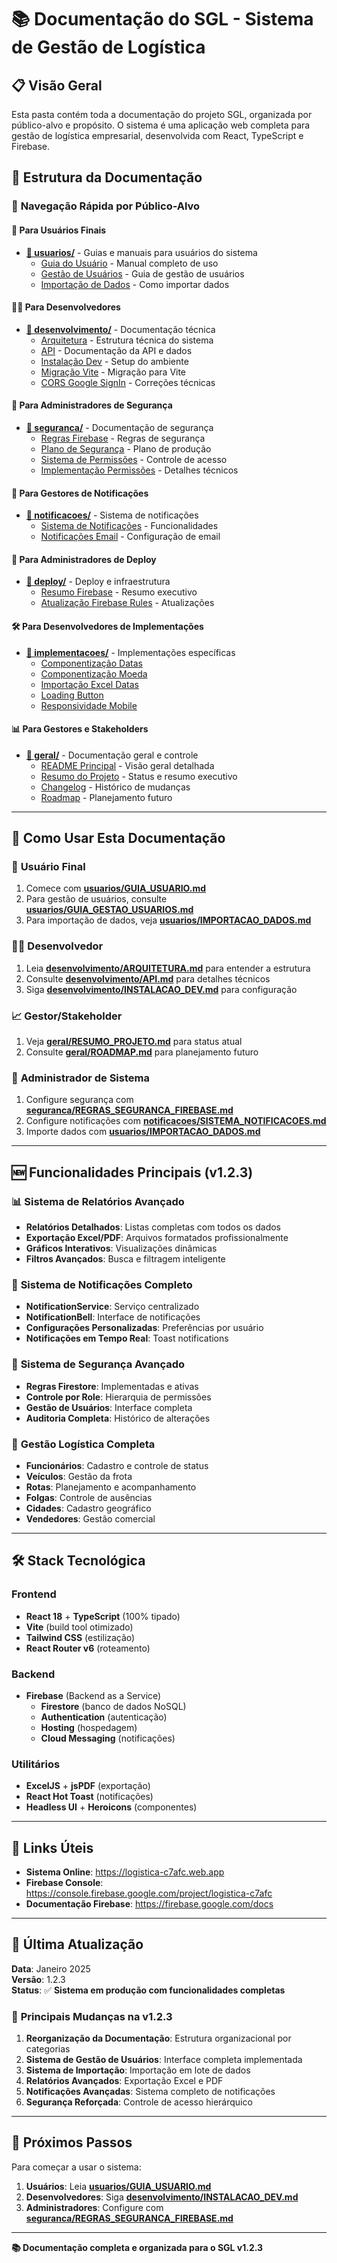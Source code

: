 # 📚 Documentação do SGL - Sistema de Gestão de Logística

## 📋 Visão Geral

Esta pasta contém toda a documentação do projeto SGL, organizada por público-alvo e propósito. O sistema é uma aplicação web completa para gestão de logística empresarial, desenvolvida com React, TypeScript e Firebase.

## 📁 Estrutura da Documentação

### 🎯 **Navegação Rápida por Público-Alvo**

#### 👤 **Para Usuários Finais**

- **[📁 usuarios/](./usuarios/)** - Guias e manuais para usuários do sistema
  - [Guia do Usuário](./usuarios/GUIA_USUARIO.md) - Manual completo de uso
  - [Gestão de Usuários](./usuarios/GUIA_GESTAO_USUARIOS.md) - Guia de gestão de usuários
  - [Importação de Dados](./usuarios/IMPORTACAO_DADOS.md) - Como importar dados

#### 👨‍💻 **Para Desenvolvedores**

- **[📁 desenvolvimento/](./desenvolvimento/)** - Documentação técnica
  - [Arquitetura](./desenvolvimento/ARQUITETURA.md) - Estrutura técnica do sistema
  - [API](./desenvolvimento/API.md) - Documentação da API e dados
  - [Instalação Dev](./desenvolvimento/INSTALACAO_DEV.md) - Setup do ambiente
  - [Migração Vite](./desenvolvimento/MIGRACAO_VITE.md) - Migração para Vite
  - [CORS Google SignIn](./desenvolvimento/CORS_GOOGLE_SIGNIN_FIX.md) - Correções técnicas

#### 🔐 **Para Administradores de Segurança**

- **[📁 seguranca/](./seguranca/)** - Documentação de segurança
  - [Regras Firebase](./seguranca/REGRAS_SEGURANCA_FIREBASE.md) - Regras de segurança
  - [Plano de Segurança](./seguranca/PLANO_SEGURANCA_PRODUCAO.md) - Plano de produção
  - [Sistema de Permissões](./seguranca/SISTEMA_PERMISSOES_PERFIS.md) - Controle de acesso
  - [Implementação Permissões](./seguranca/IMPLEMENTACAO_PERMISSOES_PERFIS.md) - Detalhes técnicos

#### 🔔 **Para Gestores de Notificações**

- **[📁 notificacoes/](./notificacoes/)** - Sistema de notificações
  - [Sistema de Notificações](./notificacoes/SISTEMA_NOTIFICACOES.md) - Funcionalidades
  - [Notificações Email](./notificacoes/NOTIFICACOES_EMAIL.md) - Configuração de email

#### 🚀 **Para Administradores de Deploy**

- **[📁 deploy/](./deploy/)** - Deploy e infraestrutura
  - [Resumo Firebase](./deploy/RESUMO_EXECUTIVO_FIREBASE.md) - Resumo executivo
  - [Atualização Firebase Rules](./deploy/ATUALIZACAO_FIREBASE_RULES.md) - Atualizações

#### 🛠️ **Para Desenvolvedores de Implementações**

- **[📁 implementacoes/](./implementacoes/)** - Implementações específicas
  - [Componentização Datas](./implementacoes/IMPLEMENTACAO_COMPONENTIZACAO_DATAS.md)
  - [Componentização Moeda](./implementacoes/IMPLEMENTACAO_COMPONENTIZACAO_MOEDA.md)
  - [Importação Excel Datas](./implementacoes/IMPLEMENTACAO_IMPORTACAO_EXCEL_DATAS.md)
  - [Loading Button](./implementacoes/LOADING_BUTTON_IMPLEMENTATION.md)
  - [Responsividade Mobile](./implementacoes/RESPONSIVIDADE_MOBILE.md)

#### 📊 **Para Gestores e Stakeholders**

- **[📁 geral/](./geral/)** - Documentação geral e controle
  - [README Principal](./geral/README.md) - Visão geral detalhada
  - [Resumo do Projeto](./geral/RESUMO_PROJETO.md) - Status e resumo executivo
  - [Changelog](./geral/CHANGELOG.md) - Histórico de mudanças
  - [Roadmap](./geral/ROADMAP.md) - Planejamento futuro

---

## 🎯 **Como Usar Esta Documentação**

### 👤 **Usuário Final**

1. Comece com **[usuarios/GUIA_USUARIO.md](./usuarios/GUIA_USUARIO.md)**
2. Para gestão de usuários, consulte **[usuarios/GUIA_GESTAO_USUARIOS.md](./usuarios/GUIA_GESTAO_USUARIOS.md)**
3. Para importação de dados, veja **[usuarios/IMPORTACAO_DADOS.md](./usuarios/IMPORTACAO_DADOS.md)**

### 👨‍💻 **Desenvolvedor**

1. Leia **[desenvolvimento/ARQUITETURA.md](./desenvolvimento/ARQUITETURA.md)** para entender a estrutura
2. Consulte **[desenvolvimento/API.md](./desenvolvimento/API.md)** para detalhes técnicos
3. Siga **[desenvolvimento/INSTALACAO_DEV.md](./desenvolvimento/INSTALACAO_DEV.md)** para configuração

### 📈 **Gestor/Stakeholder**

1. Veja **[geral/RESUMO_PROJETO.md](./geral/RESUMO_PROJETO.md)** para status atual
2. Consulte **[geral/ROADMAP.md](./geral/ROADMAP.md)** para planejamento futuro

### 🔧 **Administrador de Sistema**

1. Configure segurança com **[seguranca/REGRAS_SEGURANCA_FIREBASE.md](./seguranca/REGRAS_SEGURANCA_FIREBASE.md)**
2. Configure notificações com **[notificacoes/SISTEMA_NOTIFICACOES.md](./notificacoes/SISTEMA_NOTIFICACOES.md)**
3. Importe dados com **[usuarios/IMPORTACAO_DADOS.md](./usuarios/IMPORTACAO_DADOS.md)**

---

## 🆕 **Funcionalidades Principais (v1.2.3)**

### 📊 **Sistema de Relatórios Avançado**

- **Relatórios Detalhados**: Listas completas com todos os dados
- **Exportação Excel/PDF**: Arquivos formatados profissionalmente
- **Gráficos Interativos**: Visualizações dinâmicas
- **Filtros Avançados**: Busca e filtragem inteligente

### 🔔 **Sistema de Notificações Completo**

- **NotificationService**: Serviço centralizado
- **NotificationBell**: Interface de notificações
- **Configurações Personalizadas**: Preferências por usuário
- **Notificações em Tempo Real**: Toast notifications

### 🔐 **Sistema de Segurança Avançado**

- **Regras Firestore**: Implementadas e ativas
- **Controle por Role**: Hierarquia de permissões
- **Gestão de Usuários**: Interface completa
- **Auditoria Completa**: Histórico de alterações

### 🚛 **Gestão Logística Completa**

- **Funcionários**: Cadastro e controle de status
- **Veículos**: Gestão da frota
- **Rotas**: Planejamento e acompanhamento
- **Folgas**: Controle de ausências
- **Cidades**: Cadastro geográfico
- **Vendedores**: Gestão comercial

---

## 🛠️ **Stack Tecnológica**

### Frontend

- **React 18** + **TypeScript** (100% tipado)
- **Vite** (build tool otimizado)
- **Tailwind CSS** (estilização)
- **React Router v6** (roteamento)

### Backend

- **Firebase** (Backend as a Service)
  - **Firestore** (banco de dados NoSQL)
  - **Authentication** (autenticação)
  - **Hosting** (hospedagem)
  - **Cloud Messaging** (notificações)

### Utilitários

- **ExcelJS** + **jsPDF** (exportação)
- **React Hot Toast** (notificações)
- **Headless UI** + **Heroicons** (componentes)

---

## 🔗 **Links Úteis**

- **Sistema Online**: https://logistica-c7afc.web.app
- **Firebase Console**: https://console.firebase.google.com/project/logistica-c7afc
- **Documentação Firebase**: https://firebase.google.com/docs

---

## 📝 **Última Atualização**

**Data**: Janeiro 2025  
**Versão**: 1.2.3  
**Status**: ✅ **Sistema em produção com funcionalidades completas**

### 🎯 **Principais Mudanças na v1.2.3**

1. **Reorganização da Documentação**: Estrutura organizacional por categorias
2. **Sistema de Gestão de Usuários**: Interface completa implementada
3. **Sistema de Importação**: Importação em lote de dados
4. **Relatórios Avançados**: Exportação Excel e PDF
5. **Notificações Avançadas**: Sistema completo de notificações
6. **Segurança Reforçada**: Controle de acesso hierárquico

---

## 🚀 **Próximos Passos**

Para começar a usar o sistema:

1. **Usuários**: Leia **[usuarios/GUIA_USUARIO.md](./usuarios/GUIA_USUARIO.md)**
2. **Desenvolvedores**: Siga **[desenvolvimento/INSTALACAO_DEV.md](./desenvolvimento/INSTALACAO_DEV.md)**
3. **Administradores**: Configure com **[seguranca/REGRAS_SEGURANCA_FIREBASE.md](./seguranca/REGRAS_SEGURANCA_FIREBASE.md)**

---

**📚 Documentação completa e organizada para o SGL v1.2.3**
